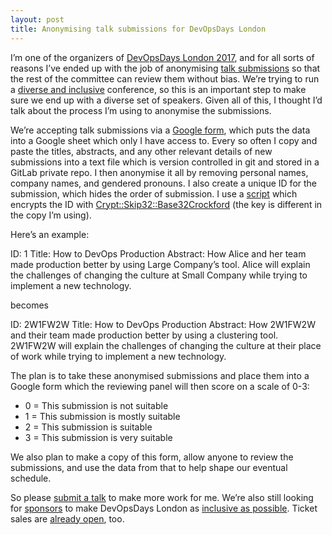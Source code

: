```yaml
---
layout: post
title: Anonymising talk submissions for DevOpsDays London
---
```

I’m one of the organizers of [DevOpsDays London 2017](https://www.devopsdays.org/events/2017-london/), and for all sorts of reasons I’ve ended up with the job of anonymising [talk submissions](https://www.devopsdays.org/events/2017-london/propose/) so that the rest of the committee can review them without bias. We’re trying to run a [diverse and inclusive](https://medium.com/@hannahfoxwell/should-tech-conferences-be-more-inclusive-5a05a09cd302) conference, so this is an important step to make sure we end up with a diverse set of speakers. Given all of this, I thought I’d talk about the process I’m using to anonymise the submissions.

We’re accepting talk submissions via a [Google form](https://docs.google.com/forms/d/e/1FAIpQLSeOEbAXbJP2qNPIATC9WijkJAKJt_AOjxG2yDmrcrZtcrGjvQ/viewform#start=openform), which puts the data into a Google sheet which only I have access to. Every so often I copy and paste the titles, abstracts, and any other relevant details of new submissions into a text file which is version controlled in git and stored in a GitLab private repo. I then anonymise it all by removing personal names, company names, and gendered pronouns. I also create a unique ID for the submission, which hides the order of submission. I use a [script](https://github.com/rjw1/scripts/blob/master/hide-submission-number.pl) which encrypts the ID with  [Crypt::Skip32::Base32Crockford](https://metacpan.org/pod/Crypt::Skip32::Base32Crockford) (the key is different in the copy I’m using).

Here’s an example:

ID: 1 
Title: How to DevOps Production
Abstract: How Alice and her team made production better by using Large Company’s tool. Alice will explain the challenges of changing the culture at Small Company while trying to implement a new technology.

becomes

ID: 2W1FW2W
Title: How to DevOps Production
Abstract: How 2W1FW2W and their team made production better by using a clustering tool. 2W1FW2W will explain the challenges of changing the culture at their place of work while trying to implement a new technology.

The plan is to take these anonymised submissions and place them into a Google form which the reviewing panel will then score on a scale of 0-3:

- 0 = This submission is not suitable
- 1 = This submission is mostly suitable
- 2 = This submission is suitable
- 3 = This submission is very suitable

We also plan to make a copy of this form, allow anyone to review the submissions, and use the data from that to help shape our eventual schedule.

So please [submit a talk](https://www.devopsdays.org/events/2017-london/propose/) to make more work for me. We’re also still looking for [sponsors](https://www.devopsdays.org/events/2017-london/sponsor) to make DevOpsDays London as [inclusive as possible](https://medium.com/@hannahfoxwell/should-tech-conferences-be-more-inclusive-5a05a09cd302). Ticket sales are [already open](https://www.devopsdays.org/events/2017-london/registration), too.

